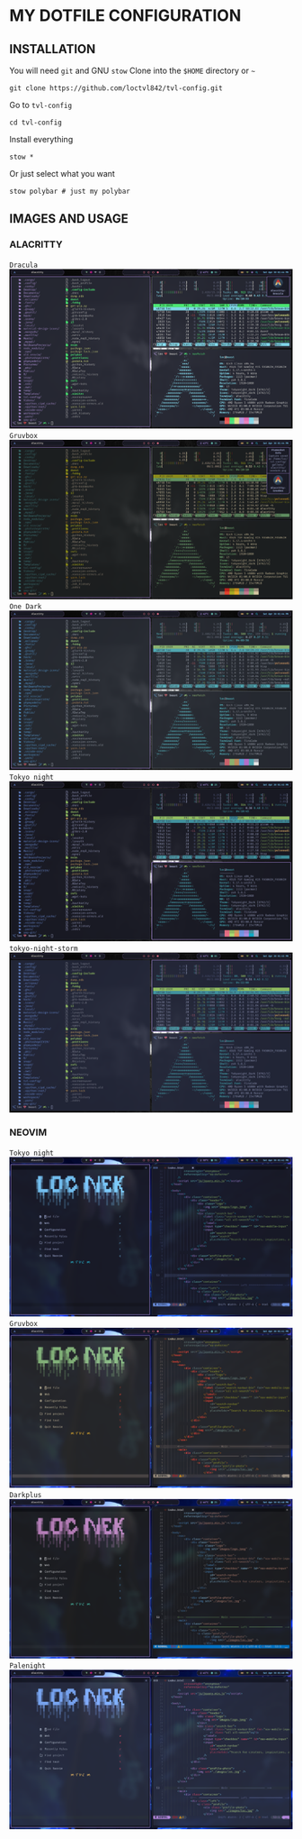 # MY DOTFILE CONFIGURATION

## INSTALLATION

You will need `git` and GNU `stow`
Clone into the `$HOME` directory or `~`

```
git clone https://github.com/loctvl842/tvl-config.git
```

Go to `tvl-config`

```
cd tvl-config
```

Install everything

```
stow *
```

Or just select what you want

```
stow polybar # just my polybar
```

## IMAGES AND USAGE

### ALACRITTY

`Dracula`
![tvl image](./gallery/alacritty/dracula.png)
`Gruvbox`
![tvl image](./gallery/alacritty/gruvbox.png)
`One Dark`
![tvl image](./gallery/alacritty/onedark.png)
`Tokyo night`
![tvl image](./gallery/alacritty/tokyo-night.png)
`tokyo-night-storm`
![tvl image](./gallery/alacritty/tokyo-night-storm.png)

### NEOVIM

`Tokyo night`
![tvl image](./gallery/neovim/tokyo-night.png)
`Gruvbox`
![tvl image](./gallery/neovim/gruvbox.png)
`Darkplus`
![tvl image](./gallery/neovim/darkplus.png)
`Palenight`
![tvl image](./gallery/neovim/palenight.png)
